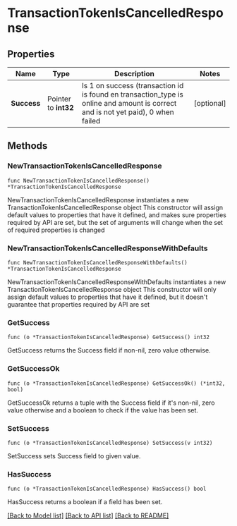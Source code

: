 # TransactionTokenIsCancelledResponse

## Properties

Name | Type | Description | Notes
------------ | ------------- | ------------- | -------------
**Success** | Pointer to **int32** | Is 1 on success (transaction id is found en transaction_type is online and amount is correct and is not yet paid), 0 when failed | [optional] 

## Methods

### NewTransactionTokenIsCancelledResponse

`func NewTransactionTokenIsCancelledResponse() *TransactionTokenIsCancelledResponse`

NewTransactionTokenIsCancelledResponse instantiates a new TransactionTokenIsCancelledResponse object
This constructor will assign default values to properties that have it defined,
and makes sure properties required by API are set, but the set of arguments
will change when the set of required properties is changed

### NewTransactionTokenIsCancelledResponseWithDefaults

`func NewTransactionTokenIsCancelledResponseWithDefaults() *TransactionTokenIsCancelledResponse`

NewTransactionTokenIsCancelledResponseWithDefaults instantiates a new TransactionTokenIsCancelledResponse object
This constructor will only assign default values to properties that have it defined,
but it doesn't guarantee that properties required by API are set

### GetSuccess

`func (o *TransactionTokenIsCancelledResponse) GetSuccess() int32`

GetSuccess returns the Success field if non-nil, zero value otherwise.

### GetSuccessOk

`func (o *TransactionTokenIsCancelledResponse) GetSuccessOk() (*int32, bool)`

GetSuccessOk returns a tuple with the Success field if it's non-nil, zero value otherwise
and a boolean to check if the value has been set.

### SetSuccess

`func (o *TransactionTokenIsCancelledResponse) SetSuccess(v int32)`

SetSuccess sets Success field to given value.

### HasSuccess

`func (o *TransactionTokenIsCancelledResponse) HasSuccess() bool`

HasSuccess returns a boolean if a field has been set.


[[Back to Model list]](../README.md#documentation-for-models) [[Back to API list]](../README.md#documentation-for-api-endpoints) [[Back to README]](../README.md)


